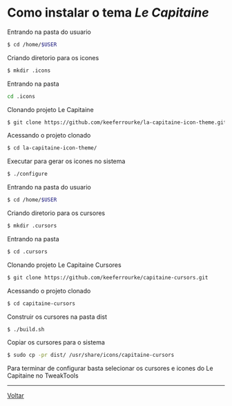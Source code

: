 # Como instalar o tema _Le Capitaine_

Entrando na pasta do usuario
```bash
$ cd /home/$USER
```

Criando diretorio para os icones
```bash
$ mkdir .icons
```

Entrando na pasta
```bash
cd .icons
```

Clonando projeto Le Capitaine
```bash
$ git clone https://github.com/keeferrourke/la-capitaine-icon-theme.git
```

Acessando o projeto clonado
```bash
$ cd la-capitaine-icon-theme/
```

Executar para gerar os icones no sistema 
```bash
$ ./configure
```

Entrando na pasta do usuario
```bash
$ cd /home/$USER
```

Criando diretorio para os cursores
```bash
$ mkdir .cursors
```

Entrando na pasta
```bash
$ cd .cursors
```

Clonando projeto Le Capitaine Cursores
```bash
$ git clone https://github.com/keeferrourke/capitaine-cursors.git
```

Acessando o projeto clonado
```bash
$ cd capitaine-cursors
```

Construir os cursores na pasta dist
```bash
$ ./build.sh
```

Copiar os cursores para o sistema
```bash
$ sudo cp -pr dist/ /usr/share/icons/capitaine-cursors
```

Para terminar de configurar basta selecionar os cursores e icones do Le Capitaine no TweakTools

-----

[Voltar](README.md)
